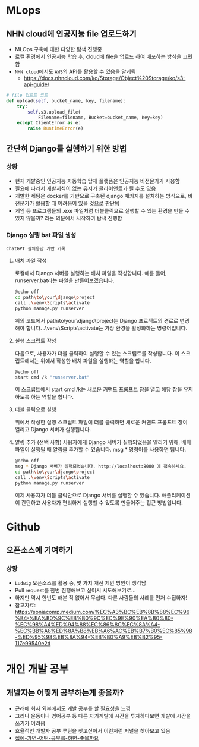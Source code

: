 # MLops

## NHN cloud에 인공지능 file 업로드하기
- MLOps 구축에 대한 다양한 탐색 진행중
- 로컬 환경에서 인공지능 학습 후, cloud에 file을 업로드 하여 배포하는 방식을 고민함
- `NHN cloud`에서도 `AWS`의 API를 활용할 수 있음을 알게됨
    - https://docs.nhncloud.com/ko/Storage/Object%20Storage/ko/s3-api-guide/
```python
# file 업로드 코드
def upload(self, bucket_name, key, filename):
    try:
        self.s3.upload_file(
            Filename=filename, Bucket=bucket_name, Key=key)
    except ClientError as e:
        raise RuntimeError(e)
```
## 간단히 Django를 실행하기 위한 방법
### 상황
- 현재 개발중인 인공지능 자동학습 탑재 플랫폼은 인공지능 비전문가가 사용함
- 필요에 따라서 개발지식이 없는 유저가 클라이언트가 될 수도 있음
- 개발한 세팅은 docker를 기반으로 구축된 django 패키지를 설치하는 방식으로, 비전문가가 활용할 때 어려움이 있을 것으로 판단됨
- 게임 등 프로그램들의 .exe 파일처럼 더블클릭으로 실행할 수 있는 환경을 만들 수 있지 않을까? 라는 의문에서 시작하여 탐색 진행함

### Django 실행 bat 파일 생성
`ChatGPT 질의응답 기반 기록`
1. 배치 파일 작성

    로컬에서 Django 서버를 실행하는 배치 파일을 작성합니다. 예를 들어, runserver.bat라는 파일을 만들어보겠습니다.

    ```bash
    @echo off
    cd path\to\your\django\project
    call .\venv\Scripts\activate
    python manage.py runserver
    ```

    위의 코드에서 path\to\your\django\project는 Django 프로젝트의 경로로 변경해야 합니다. .\venv\Scripts\activate는 가상 환경을 활성화하는 명령어입니다.

2. 실행 스크립트 작성

    다음으로, 사용자가 더블 클릭하여 실행할 수 있는 스크립트를 작성합니다. 이 스크립트에서는 위에서 작성한 배치 파일을 실행하는 역할을 합니다.

    ```bash
    @echo off
    start cmd /k "runserver.bat"
    ```

    이 스크립트에서 start cmd /k는 새로운 커맨드 프롬프트 창을 열고 해당 창을 유지하도록 하는 역할을 합니다.

3. 더블 클릭으로 실행

    위에서 작성한 실행 스크립트 파일에 더블 클릭하면 새로운 커맨드 프롬프트 창이 열리고 Django 서버가 실행됩니다.

    
4. 알림 추가 (선택 사항)
    사용자에게 Django 서버가 실행되었음을 알리기 위해, 배치 파일이 실행될 때 알림을 추가할 수 있습니다. msg * 명령어를 사용하면 됩니다.


    ```bash
    @echo off
    msg * Django 서버가 실행되었습니다. http://localhost:8000 에 접속하세요.
    cd path\to\your\django\project
    call .\venv\Scripts\activate
    python manage.py runserver
    ```

    이제 사용자가 더블 클릭만으로 Django 서버를 실행할 수 있습니다. 애플리케이션이 간단하고 사용자가 편리하게 실행할 수 있도록 만들어주는 접근 방법입니다.

# Github
## 오픈소스에 기여하기
### 상황
- `Ludwig` 오픈소스를 활용 중, 몇 가지 개선 제안 방안이 생각남
- Pull request를 한번 진행해보고 싶어서 시도해보기로...
- 하지만 역시 한번도 해본 적 없어서 무섭다. 다른 사람들의 사례를 먼저 수집하자!
- 참고자료: https://soniacomp.medium.com/%EC%A3%BC%EB%8B%88%EC%96%B4-%EA%B0%9C%EB%B0%9C%EC%9E%90%EA%B0%80-%EC%98%A4%ED%94%88%EC%86%8C%EC%8A%A4-%EC%BB%A8%ED%8A%B8%EB%A6%AC%EB%B7%B0%EC%85%98-%ED%95%98%EB%8A%94-%EB%B0%A9%EB%B2%95-117e99540e2d

# 개인 개발 공부
## 개발자는 어떻게 공부하는게 좋을까?
- 근래에 회사 외부에서도 개발 공부를 할 필요성을 느낌
- 그러나 운동이나 영어공부 등 다른 자기계발에 시간을 투자하다보면 개발에 시간을 쓰기가 어려움
- 효율적인 개발자 공부 루틴을 찾고싶어서 이런저런 저널을 찾아보고 있음
- [집에-가면-어떤-공부를-하면-좋을까요](https://blog.novice.io/%EC%83%9D%EA%B0%81/2022/09/18/%EC%A7%91%EC%97%90-%EA%B0%80%EB%A9%B4-%EC%96%B4%EB%96%A4-%EA%B3%B5%EB%B6%80%EB%A5%BC-%ED%95%98%EB%A9%B4-%EC%A2%8B%EC%9D%84%EA%B9%8C%EC%9A%94.html)